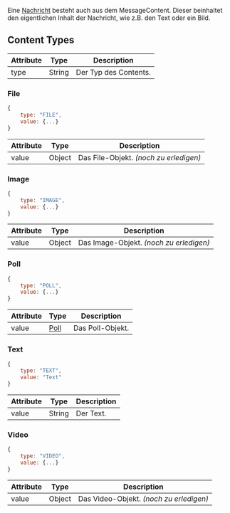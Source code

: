 Eine [Nachricht](https://github.com/Academi-fy/backend/wiki/Message) besteht auch aus dem MessageContent.
Dieser beinhaltet den eigentlichen Inhalt der Nachricht, wie z.B. den Text oder ein Bild. 

## Content Types

| Attribute | Type   | Description           |
|-----------|--------|-----------------------|
| type      | String | Der Typ des Contents. |

### File

```javascript
{
    type: "FILE",
    value: {...}
}
```

| Attribute | Type   | Description                            |
|-----------|--------|----------------------------------------|
| value     | Object | Das File-Objekt. _(noch zu erledigen)_ |


### Image

```javascript
{
    type: "IMAGE",
    value: {...}
}
```

| Attribute | Type   | Description                             |
|-----------|--------|-----------------------------------------|
| value     | Object | Das Image-Objekt. _(noch zu erledigen)_ |

### Poll

```javascript
{
    type: "POLL",
    value: {...}
}
```

| Attribute | Type                                                    | Description           |
|-----------|---------------------------------------------------------|-----------------------|
| value     | [Poll](https://github.com/Academi-fy/backend/wiki/Poll) | Das Poll-Objekt.      |

### Text

```javascript
{
    type: "TEXT",
    value: "Text"
}
```

| Attribute | Type   | Description           |
|-----------|--------|-----------------------|
| value     | String | Der Text.             |

### Video

```javascript
{
    type: "VIDEO",
    value: {...}
}
```

| Attribute | Type   | Description                             |
|-----------|--------|-----------------------------------------|
| value     | Object | Das Video-Objekt. _(noch zu erledigen)_ |